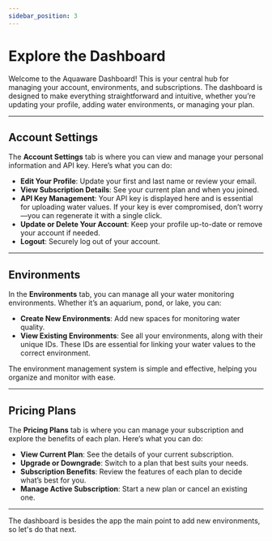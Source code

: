 ```yaml
---
sidebar_position: 3
---
```


# Explore the Dashboard

Welcome to the Aquaware Dashboard! This is your central hub for managing your account, environments, and subscriptions. The dashboard is designed to make everything straightforward and intuitive, whether you’re updating your profile, adding water environments, or managing your plan.

---

## Account Settings

The **Account Settings** tab is where you can view and manage your personal information and API key. Here’s what you can do:

- **Edit Your Profile**: Update your first and last name or review your email.
- **View Subscription Details**: See your current plan and when you joined.
- **API Key Management**: Your API key is displayed here and is essential for uploading water values. If your key is ever compromised, don’t worry—you can regenerate it with a single click.
- **Update or Delete Your Account**: Keep your profile up-to-date or remove your account if needed.
- **Logout**: Securely log out of your account.

---

## Environments

In the **Environments** tab, you can manage all your water monitoring environments. Whether it’s an aquarium, pond, or lake, you can:

- **Create New Environments**: Add new spaces for monitoring water quality.
- **View Existing Environments**: See all your environments, along with their unique IDs. These IDs are essential for linking your water values to the correct environment.

The environment management system is simple and effective, helping you organize and monitor with ease.

---

## Pricing Plans

The **Pricing Plans** tab is where you can manage your subscription and explore the benefits of each plan. Here’s what you can do:

- **View Current Plan**: See the details of your current subscription.
- **Upgrade or Downgrade**: Switch to a plan that best suits your needs.
- **Subscription Benefits**: Review the features of each plan to decide what’s best for you.
- **Manage Active Subscription**: Start a new plan or cancel an existing one.

---

The dashboard is besides the app the main point to add new environments, so let's do that next.
